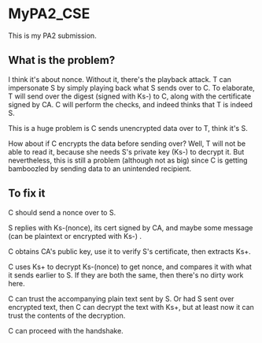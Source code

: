 # MyPA2_CSE
This is my PA2 submission.

## What is the problem?
I think it's about nonce. Without it, there's the playback attack. T can impersonate S by simply playing back what S sends over to C. To elaborate, T will send over the digest (signed with Ks-) to C, along with the certificate signed by CA. C will perform the checks, and indeed thinks that T is indeed S. 

This is a huge problem is C sends unencrypted data over to T, think it's S.

How about if C encrypts the data before sending over? Well, T will not be able to read it, because she needs S's private key (Ks-) to decrypt it. But nevertheless, this is still a problem (although not as big) since C is getting bamboozled by sending data to an unintended recipient.

## To fix it

C should send a nonce over to S. 

S replies with Ks-(nonce), its cert signed by CA, and maybe some message (can be plaintext or encrypted with Ks-) .

C obtains CA's public key, use it to verify S's certificate, then extracts Ks+.

C uses Ks+ to decrypt Ks-(nonce) to get nonce, and compares it with what it sends earlier to S. If they are both the same, then there's no dirty work here.

C can trust the accompanying plain text sent by S. Or had S sent over encrypted text, then C can decrypt the text with Ks+, but at least now it can trust the contents of the decryption.

C can proceed with the handshake.







